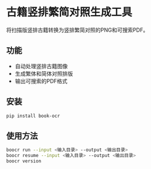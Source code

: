 # 古籍竖排繁简对照生成工具

将扫描版竖排古籍转换为竖排繁简对照的PNG和可搜索PDF。

## 功能

- 自动处理竖排古籍图像
- 生成繁体和简体对照排版
- 输出可搜索的PDF格式

## 安装

```bash
pip install book-ocr
```

## 使用方法

```bash
boocr run --input <输入目录> --output <输出目录>
boocr resume --input <输入目录> --output <输出目录>
boocr version
``` 